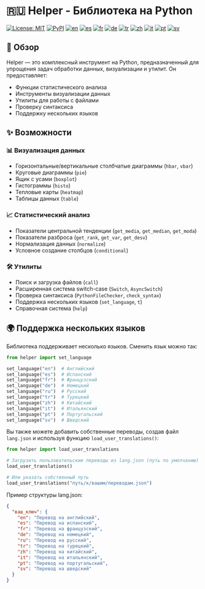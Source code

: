 # 🇷🇺 Helper - Библиотека на Python

[![License: MIT](https://img.shields.io/badge/License-MIT-yellow.svg)](LICENSE)
[![PyPI](https://img.shields.io/pypi/v/pyhelper-tools-jbhm?style=for-the-badge&label=PyPI&color=blue)](https://pypi.org/project/pyhelper-tools-jbhm/)
[![en](https://img.shields.io/badge/lang-en-red.svg)](README.md)
[![es](https://img.shields.io/badge/lang-es-yellow.svg)](README.es.md)
[![fr](https://img.shields.io/badge/lang-fr-blue.svg)](README.fr.md)
[![de](https://img.shields.io/badge/lang-de-green.svg)](README.de.md)
[![tr](https://img.shields.io/badge/lang-tr-orange.svg)](README.tr.md)
[![zh](https://img.shields.io/badge/lang-zh-black.svg)](README.zh.md)
[![it](https://img.shields.io/badge/lang-it-lightgrey.svg)](README.it.md)
[![pt](https://img.shields.io/badge/lang-pt-brightgreen.svg)](README.pt.md)
[![sv](https://img.shields.io/badge/lang-sv-blue.svg)](README.sv.md)

## 📖 Обзор

Helper — это комплексный инструмент на Python, предназначенный для упрощения задач обработки данных, визуализации и утилит. Он предоставляет:

- Функции статистического анализа
- Инструменты визуализации данных
- Утилиты для работы с файлами
- Проверку синтаксиса
- Поддержку нескольких языков

## ✨ Возможности

### 📊 Визуализация данных

- Горизонтальные/вертикальные столбчатые диаграммы (`hbar`, `vbar`)
- Круговые диаграммы (`pie`)
- Ящик с усами (`boxplot`)
- Гистограммы (`histo`)
- Тепловые карты (`heatmap`)
- Таблицы данных (`table`)

### 📈 Статистический анализ

- Показатели центральной тенденции (`get_media`, `get_median`, `get_moda`)
- Показатели разброса (`get_rank`, `get_var`, `get_desv`)
- Нормализация данных (`normalize`)
- Условное создание столбцов (`conditional`)

### 🛠 Утилиты

- Поиск и загрузка файлов (`call`)
- Расширенная система switch-case (`Switch`, `AsyncSwitch`)
- Проверка синтаксиса (`PythonFileChecker`, `check_syntax`)
- Поддержка нескольких языков (`set_language`, `t`)
- Справочная система (`help`)

## 🌍 Поддержка нескольких языков

Библиотека поддерживает несколько языков. Сменить язык можно так:

```python
from helper import set_language

set_language("en")  # Английский
set_language("es")  # Испанский
set_language("fr")  # Французский
set_language("de")  # Немецкий
set_language("ru")  # Русский
set_language("tr")  # Турецкий
set_language("zh")  # Китайский
set_language("it")  # Итальянский
set_language("pt")  # Португальский
set_language("sv")  # Шведский
```

Вы также можете добавить собственные переводы, создав файл `lang.json` и используя функцию `load_user_translations()`:

```python
from helper import load_user_translations

# Загрузить пользовательские переводы из lang.json (путь по умолчанию)
load_user_translations()

# Или указать собственный путь
load_user_translations("путь/к/вашим/переводам.json")
```

Пример структуры lang.json:

```json
{
  "ваш_ключ": {
    "en": "Перевод на английский",
    "es": "Перевод на испанский",
    "fr": "Перевод на французский",
    "de": "Перевод на немецкий",
    "ru": "Перевод на русский",
    "tr": "Перевод на турецкий",
    "zh": "Перевод на китайский",
    "it": "Перевод на итальянский",
    "pt": "Перевод на португальский",
    "sv": "Перевод на шведский"
  }
}
```
